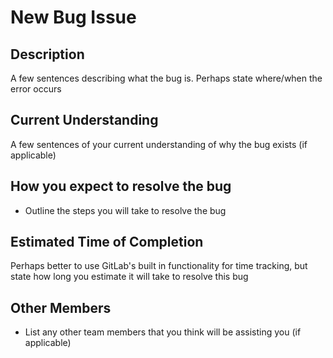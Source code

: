 <h1>New Bug Issue</h1>

<h2>Description</h2>
A few sentences describing what the bug is. Perhaps state where/when the error occurs

<h2>Current Understanding</h2>
A few sentences of your current understanding of why the bug exists (if applicable)

<h2>How you expect to resolve the bug</h2>

*  Outline the steps you will take to resolve the bug

<h2>Estimated Time of Completion</h2>

Perhaps better to use GitLab's built in functionality for time tracking, but state how long you estimate it will take to resolve this bug

<h2>Other Members</h2>

*  List any other team members that you think will be assisting you (if applicable)
